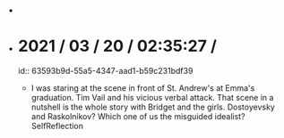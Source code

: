 -
- # 2021 / 03 / 20 / 02:35:27 /
  id:: 63593b9d-55a5-4347-aad1-b59c231bdf39
	- I was staring at the scene in front of St. Andrew's at Emma's graduation. Tim Vail and his vicious verbal attack. That scene in a nutshell is the whole story with Bridget and the girls. Dostoyevsky and Raskolnikov? Which one of us the misguided idealist? SelfReflection
	  
	  <!-- Exported from TiddlyWiki at 19:18, 22nd October 2022 -->